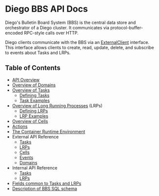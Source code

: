 # Diego BBS API Docs

Diego's Bulletin Board System (BBS) is the central data store and orchestrator of a Diego cluster. It communicates via protocol-buffer-encoded RPC-style calls over HTTP.

Diego clients communicate with the BBS via an [ExternalClient](https://godoc.org/github.com/cloudfoundry/bbs#ExternalClient) interface. This interface allows clients to create, read, update, delete, and subscribe to events about Tasks and LRPs.

## Table of Contents

- [API Overview](overview.md)
- [Overview of Domains](domains.md)
- [Overview of Tasks](tasks.md)
  - [Defining Tasks](defining-tasks.md)
  - [Task Examples](task-examples.md)
- [Overview of Long Running Processes](lrps.md) (LRPs)
  - [Defining LRPs](defining-lrps.md)
  - [LRP Examples](lrp-examples.md)
- [Overview of Cells](cells.md)
- [Actions](actions.md)
- [The Container Runtime Environment](environment.md)
- External API Reference
  - [Tasks](api-tasks.md)
  - [LRPs](api-lrps.md)
  - [Cells](api-cells.md)
  - [Events](events.md)
  - [Domains](domains.md#api)
- Internal API Reference
  - [Tasks](api-tasks-internal.md)
  - [LRPs](api-lrps-internal.md)
- [Fields common to Tasks and LRPs](common-models.md)
- [Description of BBS SQL schema](schema-description.md)
